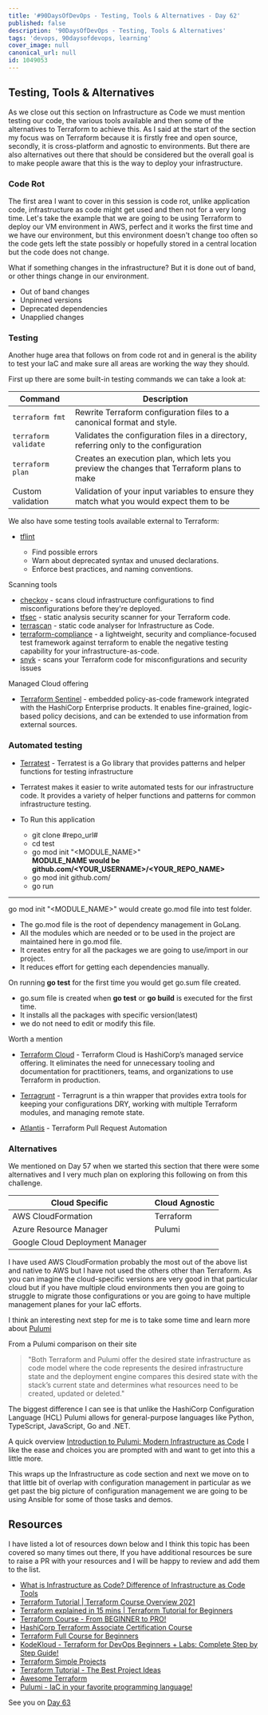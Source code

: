 ```yaml
---
title: '#90DaysOfDevOps - Testing, Tools & Alternatives - Day 62'
published: false
description: '90DaysOfDevOps - Testing, Tools & Alternatives'
tags: 'devops, 90daysofdevops, learning'
cover_image: null
canonical_url: null
id: 1049053
---
```


## Testing, Tools & Alternatives

As we close out this section on Infrastructure as Code we must mention testing our code, the various tools available and then some of the alternatives to Terraform to achieve this. As I said at the start of the section my focus was on Terraform because it is firstly free and open source, secondly, it is cross-platform and agnostic to environments. But there are also alternatives out there that should be considered but the overall goal is to make people aware that this is the way to deploy your infrastructure.

### Code Rot

The first area I want to cover in this session is code rot, unlike application code, infrastructure as code might get used and then not for a very long time. Let's take the example that we are going to be using Terraform to deploy our VM environment in AWS, perfect and it works the first time and we have our environment, but this environment doesn't change too often so the code gets left the state possibly or hopefully stored in a central location but the code does not change.

What if something changes in the infrastructure? But it is done out of band, or other things change in our environment.

- Out of band changes
- Unpinned versions
- Deprecated dependencies
- Unapplied changes

### Testing

Another huge area that follows on from code rot and in general is the ability to test your IaC and make sure all areas are working the way they should.

First up there are some built-in testing commands we can take a look at:

| Command              | Description                                                                                |
| -------------------- | ------------------------------------------------------------------------------------------ |
| `terraform fmt`      | Rewrite Terraform configuration files to a canonical format and style.                     |
| `terraform validate` | Validates the configuration files in a directory, referring only to the configuration      |
| `terraform plan`     | Creates an execution plan, which lets you preview the changes that Terraform plans to make |
| Custom validation    | Validation of your input variables to ensure they match what you would expect them to be   |

We also have some testing tools available external to Terraform:

- [tflint](https://github.com/terraform-linters/tflint)

  - Find possible errors
  - Warn about deprecated syntax and unused declarations.
  - Enforce best practices, and naming conventions.

Scanning tools

- [checkov](https://www.checkov.io/) - scans cloud infrastructure configurations to find misconfigurations before they're deployed.
- [tfsec](https://aquasecurity.github.io/tfsec/v1.4.2/) - static analysis security scanner for your Terraform code.
- [terrascan](https://github.com/accurics/terrascan) - static code analyser for Infrastructure as Code.
- [terraform-compliance](https://terraform-compliance.com/) - a lightweight, security and compliance-focused test framework against terraform to enable the negative testing capability for your infrastructure-as-code.
- [snyk](https://docs.snyk.io/products/snyk-infrastructure-as-code/scan-terraform-files/scan-and-fix-security-issues-in-terraform-files) - scans your Terraform code for misconfigurations and security issues

Managed Cloud offering

- [Terraform Sentinel](https://www.terraform.io/cloud-docs/sentinel) - embedded policy-as-code framework integrated with the HashiCorp Enterprise products. It enables fine-grained, logic-based policy decisions, and can be extended to use information from external sources.

### Automated testing

- [Terratest](https://terratest.gruntwork.io/) - Terratest is a Go library that provides patterns and helper functions for testing infrastructure
- Terratest makes it easier to write automated tests for our infrastructure code. It provides a variety of helper functions and patterns for common infrastructure testing.

- To Run this application
  * git clone #repo_url# <br />
  * cd test  <br />
  * go mod init "<MODULE_NAME>"  <br />
  **MODULE_NAME would be github.com/<YOUR_USERNAME>/<YOUR_REPO_NAME>**  <br />
  * go mod init github.com/<FOLDER-PATH>  <br/>
  * go run

--------------------------------------------------------------------------------------------------------------------------------------------------------------------

go mod init "<MODULE_NAME>" would create go.mod file into test folder.  <br />
* The go.mod file is the root of dependency management in GoLang. 
* All the modules which are needed or to be used in the project are maintained here in go.mod file.
* It creates entry for all the packages we are going to use/import in our project.
* It reduces effort for getting each dependencies manually.

On running **go test** for the first time you would get go.sum file created. <br />
* go.sum file is created when **go test** or **go build** is executed for the first time.
* It installs all the packages with specific version(latest)
* we do not need to edit or modify this file.


Worth a mention

- [Terraform Cloud](https://cloud.hashicorp.com/products/terraform) - Terraform Cloud is HashiCorp’s managed service offering. It eliminates the need for unnecessary tooling and documentation for practitioners, teams, and organizations to use Terraform in production.

- [Terragrunt](https://terragrunt.gruntwork.io/) - Terragrunt is a thin wrapper that provides extra tools for keeping your configurations DRY, working with multiple Terraform modules, and managing remote state.

- [Atlantis](https://www.runatlantis.io/) - Terraform Pull Request Automation

### Alternatives

We mentioned on Day 57 when we started this section that there were some alternatives and I very much plan on exploring this following on from this challenge.

| Cloud Specific                  | Cloud Agnostic |
| ------------------------------- | -------------- |
| AWS CloudFormation              | Terraform      |
| Azure Resource Manager          | Pulumi         |
| Google Cloud Deployment Manager |                |

I have used AWS CloudFormation probably the most out of the above list and native to AWS but I have not used the others other than Terraform. As you can imagine the cloud-specific versions are very good in that particular cloud but if you have multiple cloud environments then you are going to struggle to migrate those configurations or you are going to have multiple management planes for your IaC efforts.

I think an interesting next step for me is to take some time and learn more about [Pulumi](https://www.pulumi.com/)

From a Pulumi comparison on their site

> "Both Terraform and Pulumi offer the desired state infrastructure as code model where the code represents the desired infrastructure state and the deployment engine compares this desired state with the stack’s current state and determines what resources need to be created, updated or deleted."

The biggest difference I can see is that unlike the HashiCorp Configuration Language (HCL) Pulumi allows for general-purpose languages like Python, TypeScript, JavaScript, Go and .NET.

A quick overview [Introduction to Pulumi: Modern Infrastructure as Code](https://www.youtube.com/watch?v=QfJTJs24-JM) I like the ease and choices you are prompted with and want to get into this a little more.

This wraps up the Infrastructure as code section and next we move on to that little bit of overlap with configuration management in particular as we get past the big picture of configuration management we are going to be using Ansible for some of those tasks and demos.

## Resources

I have listed a lot of resources down below and I think this topic has been covered so many times out there, If you have additional resources be sure to raise a PR with your resources and I will be happy to review and add them to the list.

- [What is Infrastructure as Code? Difference of Infrastructure as Code Tools](https://www.youtube.com/watch?v=POPP2WTJ8es)
- [Terraform Tutorial | Terraform Course Overview 2021](https://www.youtube.com/watch?v=m3cKkYXl-8o)
- [Terraform explained in 15 mins | Terraform Tutorial for Beginners](https://www.youtube.com/watch?v=l5k1ai_GBDE)
- [Terraform Course - From BEGINNER to PRO!](https://www.youtube.com/watch?v=7xngnjfIlK4&list=WL&index=141&t=16s)
- [HashiCorp Terraform Associate Certification Course](https://www.youtube.com/watch?v=V4waklkBC38&list=WL&index=55&t=111s)
- [Terraform Full Course for Beginners](https://www.youtube.com/watch?v=EJ3N-hhiWv0&list=WL&index=39&t=27s)
- [KodeKloud - Terraform for DevOps Beginners + Labs: Complete Step by Step Guide!](https://www.youtube.com/watch?v=YcJ9IeukJL8&list=WL&index=16&t=11s)
- [Terraform Simple Projects](https://terraform.joshuajebaraj.com/)
- [Terraform Tutorial - The Best Project Ideas](https://www.youtube.com/watch?v=oA-pPa0vfks)
- [Awesome Terraform](https://github.com/shuaibiyy/awesome-terraform)
- [Pulumi - IaC in your favorite programming language!](https://www.youtube.com/watch?v=vIjeiDcsR3Q&t=51s)

See you on [Day 63](day63.md)
